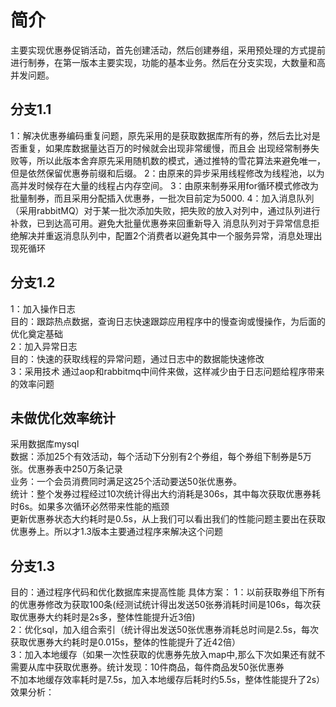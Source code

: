 <h1>简介</h1>
主要实现优惠券促销活动，首先创建活动，然后创建券组，采用预处理的方式提前进行制券，在第一版本主要实现，功能的基本业务。然后在分支实现，大数量和高并发问题。
<h2>分支1.1</h2>
1：解决优惠券编码重复问题，原先采用的是获取数据库所有的券，然后去比对是否重复，如果库数据量达百万的时候就会出现非常缓慢，而且会 出现经常制券失败等，所以此版本舍弃原先采用随机数的模式，通过推特的雪花算法来避免唯一，但是依然保留优惠券前缀和后缀。
2：由原来的异步采用线程修改为线程池，以为高并发时候存在大量的线程占内存空间。
3：由原来制券采用for循环模式修改为批量制券，而且采用分配插入优惠券，一批次目前定为5000.
4：加入消息队列（采用rabbitMQ）对于某一批次添加失败，把失败的放入对列中，通过队列进行补救，已到达高可用。避免大批量优惠券来回重新导入 消息队列对于异常信息拒绝解决并重返消息队列中，配置2个消费者以避免其中一个服务异常，消息处理出现死循环
<h2>分支1.2</h2>
1：加入操作日志<br/>
目的：跟踪热点数据，查询日志快速跟踪应用程序中的慢查询或慢操作，为后面的优化奠定基础<br/>
2：加入异常日志<br/>
目的：快速的获取线程的异常问题，通过日志中的数据能快速修改<br/>
3：采用技术
通过aop和rabbitmq中间件来做，这样减少由于日志问题给程序带来的效率问题
<h2>未做优化效率统计</h2>
采用数据库mysql<br/>
数据：添加25个有效活动，每个活动下分别有2个券组，每个券组下制券是5万张。优惠券表中250万条记录<br/>
业务：一个会员消费同时满足这25个活动要送50张优惠券。<br/>
统计：整个发券过程经过10次统计得出大约消耗是306s，其中每次获取优惠券耗时6s。如果多次循环必然带来性能的瓶颈<br/>
更新优惠券状态大约耗时是0.5s，从上我们可以看出我们的性能问题主要出在获取优惠券上。所以才1.3版本主要通过程序来解决这个问题
<h2>分支1.3</h2>
目的：通过程序代码和优化数据库来提高性能
具体方案：
1：以前获取券组下所有的优惠券修改为获取100条(经测试统计得出发送50张券消耗时间是106s，每次获取优惠券大约耗时是2s多，整体性能提升近3倍)<br/>
2：优化sql，加入组合索引（统计得出发送50张优惠券消耗总时间是2.5s，每次获取优惠券大约耗时是0.015s，整体的性能提升了近42倍）<br/>
3：加入本地缓存（如果一次性获取的优惠券先放入map中,那么下次如果还有就不需要从库中获取优惠券。统计发现：10件商品，每件商品发50张优惠券<br/>
不加本地缓存效率耗时是7.5s，加入本地缓存后耗时约5.5s，整体性能提升了2s）<br/>
效果分析：<br/>
